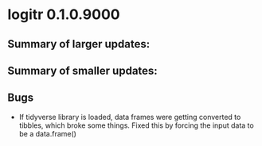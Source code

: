 # logitr 0.1.0.9000

## Summary of larger updates:



## Summary of smaller updates:



## Bugs

- If tidyverse library is loaded, data frames were getting converted to tibbles, which broke some things. Fixed this by forcing the input data to be a data.frame()
